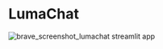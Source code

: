 # LumaChat
![brave_screenshot_lumachat streamlit app](https://github.com/user-attachments/assets/71da774c-f38e-4c25-8f51-de07c8113c0e)

